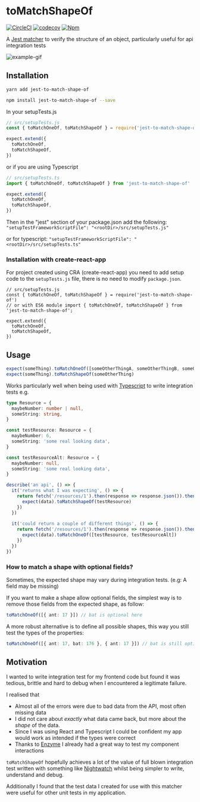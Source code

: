 # toMatchShapeOf

[![CircleCI](https://circleci.com/gh/Dean177/jest-to-match-shape-of.svg?style=shield)](https://circleci.com/gh/Dean177/jest-to-match-shape-of)
[![codecov](https://codecov.io/gh/Dean177/jest-to-match-shape-of/branch/master/graph/badge.svg)](https://codecov.io/gh/Dean177/jest-to-match-shape-of)
[![Npm](https://badge.fury.io/js/jest-to-match-shape-of.svg)](https://www.npmjs.com/package/jest-to-match-shape-of)


A [Jest matcher](https://facebook.github.io/jest/docs/en/using-matchers.html) to verify the structure of an object, particularly useful for api integration tests

![example-gif](./example/huge-demo-gif.gif)

## Installation

```bash
yarn add jest-to-match-shape-of
```

```bash
npm install jest-to-match-shape-of --save
```

In your setupTests.js
```javascript
// src/setupTests.js
const { toMatchOneOf, toMatchShapeOf } = require('jest-to-match-shape-of')

expect.extend({
  toMatchOneOf,
  toMatchShapeOf,
})
```
or if you are using Typescript

```typescript
// src/setupTests.ts
import { toMatchOneOf, toMatchShapeOf } from 'jest-to-match-shape-of'

expect.extend({
  toMatchOneOf,
  toMatchShapeOf,
})
```

Then in the "jest" section of your package.json add the following:
`"setupTestFrameworkScriptFile": "<rootDir>/src/setupTests.js"`

or for typescript:
`"setupTestFrameworkScriptFile": "<rootDir>/src/setupTests.ts"`

### Installation with create-react-app
For project created using CRA (create-react-app) you need to add setup code to the `setupTests.js` file, there is no need to modify `package.json`.

```
// src/setupTests.js
const { toMatchOneOf, toMatchShapeOf } = require('jest-to-match-shape-of')
// or with ES6 module import { toMatchOneOf, toMatchShapeOf } from 'jest-to-match-shape-of';

expect.extend({
  toMatchOneOf,
  toMatchShapeOf,
})
```

## Usage

```javascript
expect(someThing).toMatchOneOf([someOtherThingA, someOtherThingB, someOtherThingC])
expect(someThing).toMatchShapeOf(someOtherThing)
```

Works particularly well when being used with [Typescript](https://www.typescriptlang.org/) to write integration tests e.g.

```typescript
type Resource = {
  maybeNumber: number | null, 
  someString: string,
}

const testResource: Resource = {
  maybeNumber: 6,
  someString: 'some real looking data',
}

const testResourceAlt: Resource = {
  maybeNumber: null,
  someString: 'some real looking data',
}

describe('an api', () => {
  it('returns what I was expecting', () => {
    return fetch('/resources/1').then(response => response.json()).then((data) => {
      expect(data).toMatchShapeOf(testResource)  
    })            
  })
  
  it('could return a couple of different things', () => {
    return fetch('/resources/1').then(response => response.json()).then((data) => {
      expect(data).toMatchOneOf([testResource, testResourceAlt])  
    })    
  })
})

```

### How to match a shape with optional fields?

Sometimes, the expected shape may vary during integration tests. (e.g: A field may be missing)

If you want to make a shape allow optional fields, the simplest way is to remove those fields from the expected shape, as follow:

```ts
toMatchOneOf([{ ant: 17 }]) // bat is optional here
```

A more robust alternative is to define all possible shapes, this way you still test the types of the properties: 

```ts
toMatchOneOf([{ ant: 17, bat: 176 }, { ant: 17 }]) // bat is still optional, but must be numeric
```

## Motivation

I wanted to write integration test for my frontend code but found it was tedious, brittle and 
hard to debug when I encountered a legitimate failure. 

I realised that
- Almost all of the errors were due to bad data from the API, most often missing data
- I did not care about *exactly* what data came back, but more about the *shape* of the data.
- Since I was using React and Typescript I could be confident my app would work as intended if the types were correct
- Thanks to [Enzyme](https://github.com/airbnb/enzyme) I already had a great way to test my component interactions
 
 `toMatchShapeOf` hopefully achieves a lot of the value of full blown integration test written with something like 
[Nightwatch](http://nightwatchjs.org/) whilst being simpler to write, understand and debug.

Additionally I found that the test data I created for use with this matcher were useful for other unit tests in my application.
